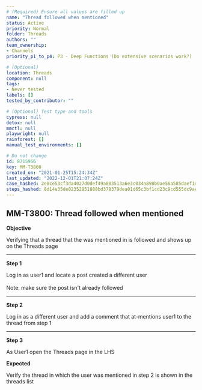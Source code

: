 ```yaml
---
# (Required) Ensure all values are filled up
name: "Thread followed when mentioned"
status: Active
priority: Normal
folder: Threads
authors: ""
team_ownership:
- Channels
priority_p1_to_p4: P3 - Deep Functions (Do extensive scenarios work?)

# (Optional)
location: Threads
component: null
tags:
- Never tested
labels: []
tested_by_contributor: ""

# (Optional) Test type and tools
cypress: null
detox: null
mmctl: null
playwright: null
rainforest: []
manual_test_environments: []

# Do not change
id: 8715956
key: MM-T3800
created_on: "2021-01-25T15:24:34Z"
last_updated: "2022-12-01T21:07:24Z"
case_hashed: 2e8ce53cf3da4027d0def49a883513a6e3c034a898b0ae56a585daef1de760845394f1b50ca5a312730b89f155c49470
steps_hashed: 8d14e35de02352951888bd378379dea01d65c3bf1cd23c9cd555dc9ae94b556e67a7e9092825fff9a7164284957d0ae3
---
```


<!-- (Auto-generated) Based on frontmatter's "key" and "name" -->

## MM-T3800: Thread followed when mentioned

**Objective**

Verifying that a thread that the was mentioned in is followed and shows up on the Threads page

---

**Step 1**

Log in as user1 and locate a post created a different user\
\
Note: make sure the post isn't already followed

---

**Step 2**

Log in as a different user and add a comment that at-mentions user1 to the thread from step 1

---

**Step 3**

As User1 open the Threads page in the LHS

**Expected**

Verify the thread in which the user was mentioned in step 2 is shown in the threads list
